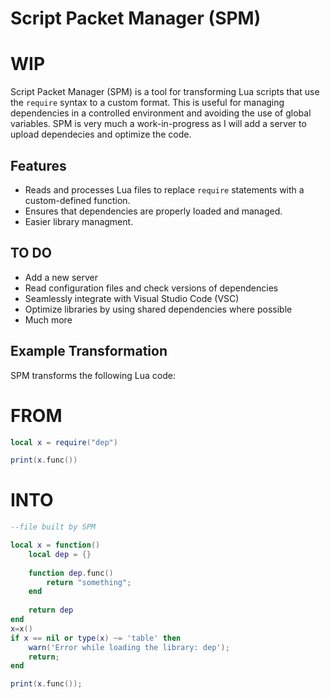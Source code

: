 # Script Packet Manager (SPM)

# WIP

Script Packet Manager (SPM) is a tool for transforming Lua scripts that use the `require` syntax to a custom format. This is useful for managing dependencies in a controlled environment and avoiding the use of global variables.
SPM is very much a work-in-progress as I will add a server to upload dependecies and optimize the code.

## Features

- Reads and processes Lua files to replace `require` statements with a custom-defined function.
- Ensures that dependencies are properly loaded and managed.
- Easier library managment.

## TO DO
- Add a new server
- Read configuration files and check versions of dependencies
- Seamlessly integrate with Visual Studio Code (VSC)
- Optimize libraries by using shared dependencies where possible
- Much more

## Example Transformation

SPM transforms the following Lua code:


# FROM
```lua
local x = require("dep")

print(x.func())
```

# INTO

```lua
--file built by SPM

local x = function()
	local dep = {}
		
	function dep.func() 
	    return "something";
	end
	
	return dep
end
x=x()
if x == nil or type(x) ~= 'table' then
	warn('Error while loading the library: dep');
	return;
end

print(x.func());
```


